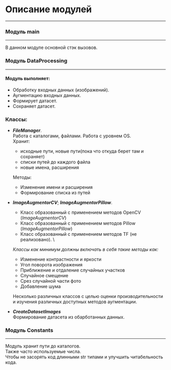 # Описание модулей
___

### Модуль main
___
В данном модуле основной стэк вызовов.

### Модуль DataProcessing
___

#### Модуль выполняет:
- Обработку входных данных (изображений). 
- Аугментацию входных данных. 
- Формирует датасет. 
- Сохраняет датасет.

### Классы:
   - *__FileManager__*. \
    Работа с каталогами, файлами. Работа с уровнем OS.\
     Хранит:
       - исходные пути, новые пути(пока что откуда берет там и сохраняет)
       - списки путей до каждого файла
       - новые имена, расширения

     Методы:
       - Изменение имени и расширения
       - Формирование списка из путей

   - *__ImageAugmentorCV__*; *__ImageAugmentorPillow__*.
     - Класс образованный с применением методов OpenCV (*ImageAugmentorCV*)
     - Класс образованный с применением методов Pillow (*ImageAugmentorPillow*)
     - Класс образованный с применением методов TF (не реализовано). \
     
     *Классы как минимум должны включать в себя такие методы как:*
       - Изменение контрастности и яркости
       - Угол поворота изображения
       - Приближение и отдаление случайных участков
       - Случайное смещение
       - Срез случайной части фото
       - Добавление шума
          
     Несколько различных классов с целью оценки производительности и изучения различных доступных методов аугментации.

   - *__CreateDatasetImages__* \
        Формирование датасета из обарботанных данных.

### Модуль Constants
___
Модуль хранит пути до каталогов.\
Также часто используемые числа.\
Чтобы не засорять код длинными str типами и улучшить читабельность кода.